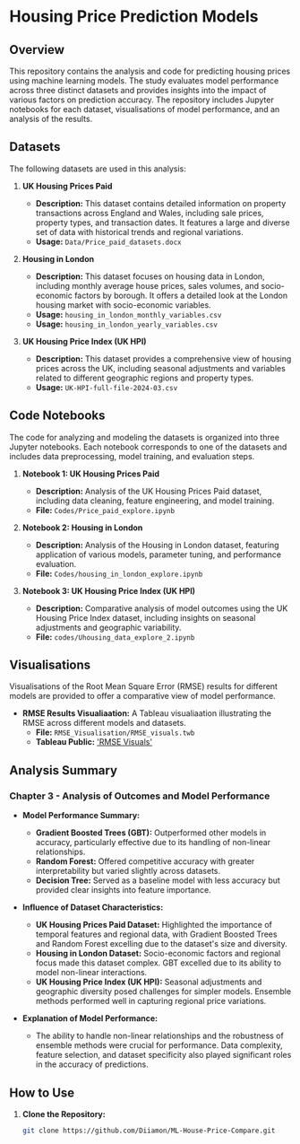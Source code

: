# Housing Price Prediction Models

## Overview

This repository contains the analysis and code for predicting housing prices using machine learning models. The study evaluates model performance across three distinct datasets and provides insights into the impact of various factors on prediction accuracy. The repository includes Jupyter notebooks for each dataset, visualisations of model performance, and an analysis of the results.

## Datasets

The following datasets are used in this analysis:

1. **UK Housing Prices Paid**
   - **Description:** This dataset contains detailed information on property transactions across England and Wales, including sale prices, property types, and transaction dates. It features a large and diverse set of data with historical trends and regional variations.
   - **Usage:** `Data/Price_paid_datasets.docx`

2. **Housing in London**
   - **Description:** This dataset focuses on housing data in London, including monthly average house prices, sales volumes, and socio-economic factors by borough. It offers a detailed look at the London housing market with socio-economic variables.
   - **Usage:** `housing_in_london_monthly_variables.csv`
   - **Usage:** `housing_in_london_yearly_variables.csv`

3. **UK Housing Price Index (UK HPI)**
   - **Description:** This dataset provides a comprehensive view of housing prices across the UK, including seasonal adjustments and variables related to different geographic regions and property types.
   - **Usage:** `UK-HPI-full-file-2024-03.csv`

## Code Notebooks

The code for analyzing and modeling the datasets is organized into three Jupyter notebooks. Each notebook corresponds to one of the datasets and includes data preprocessing, model training, and evaluation steps.

1. **Notebook 1: UK Housing Prices Paid**
   - **Description:** Analysis of the UK Housing Prices Paid dataset, including data cleaning, feature engineering, and model training.
   - **File:** `Codes/Price_paid_explore.ipynb`

2. **Notebook 2: Housing in London**
   - **Description:** Analysis of the Housing in London dataset, featuring application of various models, parameter tuning, and performance evaluation.
   - **File:** `Codes/housing_in_london_explore.ipynb`

3. **Notebook 3: UK Housing Price Index (UK HPI)**
   - **Description:** Comparative analysis of model outcomes using the UK Housing Price Index dataset, including insights on seasonal adjustments and geographic variability.
   - **File:** `codes/Uhousing_data_explore_2.ipynb`

## Visualisations

Visualisations of the Root Mean Square Error (RMSE) results for different models are provided to offer a comparative view of model performance.

- **RMSE Results Visualiaation:** A Tableau visualiaation illustrating the RMSE across different models and datasets.
  - **File:** `RMSE_Visualisation/RMSE_visuals.twb`
  -  **Tableau Public:** ['RMSE Visuals'](https://public.tableau.com/views/RMSE_visuals/All_results?:language=en-GB&publish=yes&:sid=&:redirect=auth&:display_count=n&:origin=viz_share_link)

## Analysis Summary

### Chapter 3 - Analysis of Outcomes and Model Performance

- **Model Performance Summary:**
  - **Gradient Boosted Trees (GBT):** Outperformed other models in accuracy, particularly effective due to its handling of non-linear relationships.
  - **Random Forest:** Offered competitive accuracy with greater interpretability but varied slightly across datasets.
  - **Decision Tree:** Served as a baseline model with less accuracy but provided clear insights into feature importance.

- **Influence of Dataset Characteristics:**
  - **UK Housing Prices Paid Dataset:** Highlighted the importance of temporal features and regional data, with Gradient Boosted Trees and Random Forest excelling due to the dataset's size and diversity.
  - **Housing in London Dataset:** Socio-economic factors and regional focus made this dataset complex. GBT excelled due to its ability to model non-linear interactions.
  - **UK Housing Price Index (UK HPI):** Seasonal adjustments and geographic diversity posed challenges for simpler models. Ensemble methods performed well in capturing regional price variations.

- **Explanation of Model Performance:**
  - The ability to handle non-linear relationships and the robustness of ensemble methods were crucial for performance. Data complexity, feature selection, and dataset specificity also played significant roles in the accuracy of predictions.

## How to Use

1. **Clone the Repository:**
   ```bash
   git clone https://github.com/Diiamon/ML-House-Price-Compare.git
